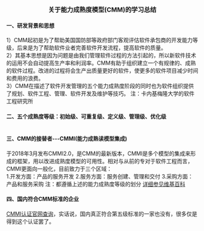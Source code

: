 ###  <center>**关于能力成熟度模型(CMM)的学习总结**</center> 
#### 一、研发背景和思想 
1）CMM起初是为了帮助美国国防部等政府部门客观评估软件承包商的开发能力等级，后来是为了帮助软件业者完善软件开发流程，提高软件的质量。</br> 
2）其基本思想是因为问题是由我们管理软件过程的方法引起的，所以新软件技术的运用不会自动提高生产率和利润率。CMM有助于组织建立一个有规律的、成熟的软件过程。改进的过程将会生产出质量更好的软件，使更多的软件项目减少时间和费用的浪费。</br>
3）CMM在描述了软件开发管理的五个能力成熟度阶段的同时也为软件组织提供了规划、软件工程、管理、软件开发及维护等技巧。
注：卡内基梅隆大学的软件工程研究所
#### 二、五个成熟度等级：初始级、可重复级、定义级、管理级、优化级
![]()

#### 三、CMM的接替者---CMMI(能力成熟读模型集成) 
于2018年3月发布CMMI2.0，是CMM的最新版本，CMMI是多个模型的集成来形成的框架，用以改进成熟度模型的可用性。相对与从前的专对于软件工程而言，CMMI更面向一般化，目前致力于三个区域：<br/>
1.开发方面：产品的服务开发 
2.服务方面：服务创建、管理和交付 
3.采购方面：产品和服务采购 
注：都遵循上述的能力成熟度等级的划分 
[详细参见维基百科](https://zh.wikipedia.org/wiki/%E8%83%BD%E5%8A%9B%E6%88%90%E7%86%9F%E5%BA%A6%E6%A8%A1%E5%9E%8B%E9%9B%86%E6%88%90#%E5%B8%8C%E8%BF%88%E6%A8%A1%E5%9E%8B)

#### 四、国内符合CMM标准的企业
[CMMI认证官网查询](http://www.cmmirz.com/)，实话说，国内真正符合第五级标准的一家也没有，很多仅是得到这个认证罢了。
